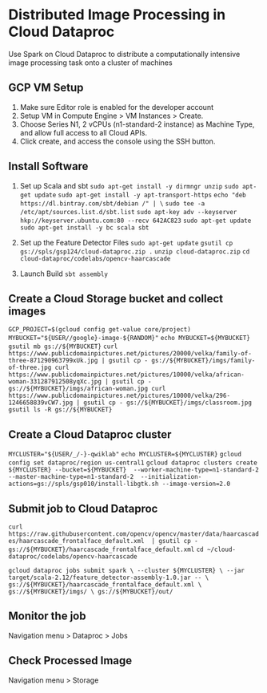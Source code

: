# Distributed Image Processing in Cloud Dataproc
Use Spark on Cloud Dataproc to distribute a computationally intensive image processing task onto a cluster of machines

## GCP VM Setup
1. Make sure Editor role is enabled for the developer account
2. Setup VM in Compute Engine > VM Instances > Create.
3. Choose Series N1, 2 vCPUs (n1-standard-2 instance) as Machine Type, and allow full access to all Cloud APIs.
4. Click create, and access the console using the SSH button.

## Install Software
1. Set up Scala and sbt
`sudo apt-get install -y dirmngr unzip`
`sudo apt-get update`
`sudo apt-get install -y apt-transport-https`
`echo "deb https://dl.bintray.com/sbt/debian /" | \`
`sudo tee -a /etc/apt/sources.list.d/sbt.list`
`sudo apt-key adv --keyserver hkp://keyserver.ubuntu.com:80 --recv 642AC823`
`sudo apt-get update`
`sudo apt-get install -y bc scala sbt`

2. Set up the Feature Detector Files
`sudo apt-get update`
`gsutil cp gs://spls/gsp124/cloud-dataproc.zip .`
`unzip cloud-dataproc.zip`
`cd cloud-dataproc/codelabs/opencv-haarcascade`

3. Launch Build
`sbt assembly`

## Create a Cloud Storage bucket and collect images
`GCP_PROJECT=$(gcloud config get-value core/project)`
`MYBUCKET="${USER//google}-image-${RANDOM}"`
`echo MYBUCKET=${MYBUCKET}`
`gsutil mb gs://${MYBUCKET}`
`curl https://www.publicdomainpictures.net/pictures/20000/velka/family-of-three-871290963799xUk.jpg | gsutil cp - gs://${MYBUCKET}/imgs/family-of-three.jpg
curl https://www.publicdomainpictures.net/pictures/10000/velka/african-woman-331287912508yqXc.jpg | gsutil cp - gs://${MYBUCKET}/imgs/african-woman.jpg
curl https://www.publicdomainpictures.net/pictures/10000/velka/296-1246658839vCW7.jpg | gsutil cp - gs://${MYBUCKET}/imgs/classroom.jpg`
`gsutil ls -R gs://${MYBUCKET}`

## Create a Cloud Dataproc cluster
`MYCLUSTER="${USER/_/-}-qwiklab"`
`echo MYCLUSTER=${MYCLUSTER}`
`gcloud config set dataproc/region us-central1`
`gcloud dataproc clusters create ${MYCLUSTER} --bucket=${MYBUCKET} 
--worker-machine-type=n1-standard-2 --master-machine-type=n1-standard-2 
--initialization-actions=gs://spls/gsp010/install-libgtk.sh --image-version=2.0`

## Submit job to Cloud Dataproc
`curl https://raw.githubusercontent.com/opencv/opencv/master/data/haarcascades/haarcascade_frontalface_default.xml 
| gsutil cp - gs://${MYBUCKET}/haarcascade_frontalface_default.xml`
`cd ~/cloud-dataproc/codelabs/opencv-haarcascade`

`gcloud dataproc jobs submit spark \
--cluster ${MYCLUSTER} \
--jar target/scala-2.12/feature_detector-assembly-1.0.jar -- \
gs://${MYBUCKET}/haarcascade_frontalface_default.xml \
gs://${MYBUCKET}/imgs/ \
gs://${MYBUCKET}/out/`

## Monitor the job
Navigation menu > Dataproc > Jobs

## Check Processed Image
Navigation menu > Storage
